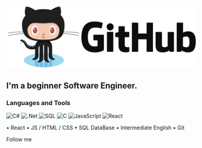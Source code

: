 [![Header](https://github.com/ladyaladya/ladyaladya/blob/main/assets/git.png)](https://github.com/ladyaladya)

## I'm a beginner Software Engineer.

### Languages and Tools
![C#](https://img.shields.io/badge/-C%23-090909?style=for-the-badge&logo=.net&logoColor=9a4993)
![.Net](https://img.shields.io/badge/-asp.Net_Core-090909?style=for-the-badge&logo=.net&logoColor=9a4993)
![SQL](https://img.shields.io/badge/-MS_SQL-090909?style=for-the-badge&logo=mysql&logoColor=9a4993)
![C](https://img.shields.io/badge/-C-090909?style=for-the-badge&logo=C&logoColor=9a4993)
![JavaScript](https://img.shields.io/badge/-JavaScript-090909?style=for-the-badge&logo=javascript&logoColor=9a4993)
![React](https://img.shields.io/badge/-React-090909?style=for-the-badge&logo=react&logoColor=9a4993)


•	React
•	JS / HTML / CSS
•	SQL DataBase
•	Intermediate English
•	Git

Follow me